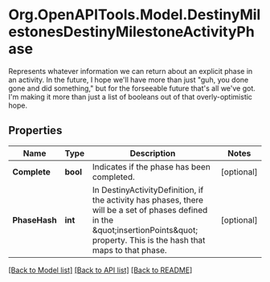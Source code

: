 # Org.OpenAPITools.Model.DestinyMilestonesDestinyMilestoneActivityPhase
Represents whatever information we can return about an explicit phase in an activity. In the future, I hope we'll have more than just \"guh, you done gone and did something,\" but for the forseeable future that's all we've got. I'm making it more than just a list of booleans out of that overly-optimistic hope.

## Properties

Name | Type | Description | Notes
------------ | ------------- | ------------- | -------------
**Complete** | **bool** | Indicates if the phase has been completed. | [optional] 
**PhaseHash** | **int** | In DestinyActivityDefinition, if the activity has phases, there will be a set of phases defined in the \&quot;insertionPoints\&quot; property. This is the hash that maps to that phase. | [optional] 

[[Back to Model list]](../README.md#documentation-for-models) [[Back to API list]](../README.md#documentation-for-api-endpoints) [[Back to README]](../README.md)

